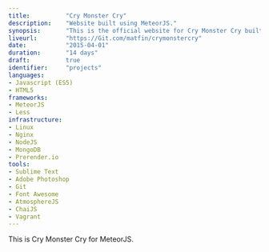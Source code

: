 ```yaml
---
title: 			"Cry Monster Cry"
description:	"Website built using MeteorJS."
synopsis:		"This is the official website for Cry Monster Cry built using MeteorJS."
liveurl:		"https://Git.com/matfin/crymonstercry"
date:			"2015-04-01"
duration:		"14 days"
draft: 			true
identifier:		"projects"
languages: 		
- Javascript (ES5)
- HTML5
frameworks:
- MeteorJS
- Less
infrastructure:
- Linux
- Nginx
- NodeJS
- MongoDB
- Prerender.io
tools: 
- Sublime Text
- Adobe Photoshop
- Git
- Font Awesome
- AtmosphereJS
- ChaiJS
- Vagrant
---
```


This is Cry Monster Cry for MeteorJS.